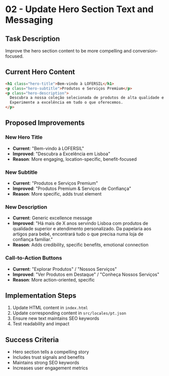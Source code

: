 # 02 - Update Hero Section Text and Messaging

## Task Description

Improve the hero section content to be more compelling and conversion-focused.

## Current Hero Content

```html
<h1 class="hero-title">Bem-vindo à LOFERSIL</h1>
<p class="hero-subtitle">Produtos e Serviços Premium</p>
<p class="hero-description">
  Descubra a nossa coleção selecionada de produtos de alta qualidade e serviços excecionais.
  Experimente a excelência em tudo o que oferecemos.
</p>
```

## Proposed Improvements

### New Hero Title

- **Current**: "Bem-vindo à LOFERSIL"
- **Improved**: "Descubra a Excelência em Lisboa"
- **Reason**: More engaging, location-specific, benefit-focused

### New Subtitle

- **Current**: "Produtos e Serviços Premium"
- **Improved**: "Produtos Premium & Serviços de Confiança"
- **Reason**: More specific, adds trust element

### New Description

- **Current**: Generic excellence message
- **Improved**: "Há mais de X anos servindo Lisboa com produtos de qualidade superior e atendimento personalizado. Da papelaria aos artigos para bebé, encontrará tudo o que precisa numa loja de confiança familiar."
- **Reason**: Adds credibility, specific benefits, emotional connection

### Call-to-Action Buttons

- **Current**: "Explorar Produtos" / "Nossos Serviços"
- **Improved**: "Ver Produtos em Destaque" / "Conheça Nossos Serviços"
- **Reason**: More action-oriented, specific

## Implementation Steps

1. Update HTML content in `index.html`
2. Update corresponding content in `src/locales/pt.json`
3. Ensure new text maintains SEO keywords
4. Test readability and impact

## Success Criteria

- Hero section tells a compelling story
- Includes trust signals and benefits
- Maintains strong SEO keywords
- Increases user engagement metrics
